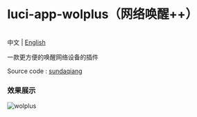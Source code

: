 # luci-app-wolplus（网络唤醒++）

<br>中文 | [English](README_en.md)

一款更方便的唤醒网络设备的插件

Source code : [sundaqiang](https://github.com/sundaqiang/openwrt-packages/tree/master/luci-app-wolplus)

### 效果展示
![wolplus][1]

  [1]: https://raw.githubusercontent.com/sundaqiang/openwrt-packages/master/img/wolplus.png

